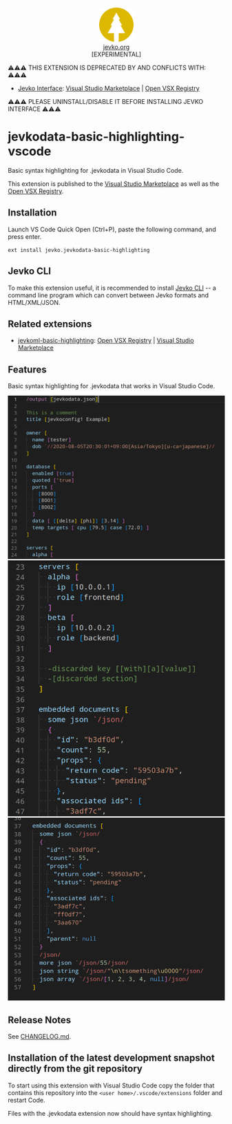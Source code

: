 <p align="center" style="text-align: center;">
<img src="jevkodata.png" width="80" height="80" /><br/>
<a href="https://jevko.org">jevko.org</a><br/>
<span>[EXPERIMENTAL]</span>
</p>

⚠️⚠️⚠️ THIS EXTENSION IS DEPRECATED BY AND CONFLICTS WITH: ⚠️⚠️⚠️

* [Jevko Interface](https://github.com/jevko/jevko-vscode): [Visual Studio Marketplace](https://marketplace.visualstudio.com/items?itemName=jevko.jevko) | [Open VSX Registry](https://open-vsx.org/extension/jevko/jevko)

⚠️⚠️⚠️ PLEASE UNINSTALL/DISABLE IT BEFORE INSTALLING JEVKO INTERFACE ⚠️⚠️⚠️

# jevkodata-basic-highlighting-vscode

Basic syntax highlighting for .jevkodata in Visual Studio Code.

This extension is published to the [Visual Studio Marketplace](https://marketplace.visualstudio.com/items?itemName=jevko.jevkodata-basic-highlighting) as well as the [Open VSX Registry](https://open-vsx.org/extension/jevko/jevkodata-basic-highlighting).

## Installation

Launch VS Code Quick Open (Ctrl+P), paste the following command, and press enter.

```
ext install jevko.jevkodata-basic-highlighting
```

## Jevko CLI

To make this extension useful, it is recommended to install [Jevko CLI](https://github.com/jevko/jevko-cli) -- a command line program which can convert between Jevko formats and HTML/XML/JSON.

## Related extensions

* [jevkoml-basic-highlighting](https://github.com/jevko/jevkoml-basic-highlighting-vscode): [Open VSX Registry](https://open-vsx.org/extension/jevko/jevkoml-basic-highlighting) | [Visual Studio Marketplace](https://marketplace.visualstudio.com/items?itemName=jevko.jevkoml-basic-highlighting)

## Features

Basic syntax highlighting for .jevkodata that works in Visual Studio Code.

![screenshot 1](screenshot1.png)
![screenshot 2](screenshot2.png)
![screenshot 3](screenshot3.png)

<!-- Includes experimental support for heredocs. -->

<!-- todo: expand on heredocs -->

<!-- ## Requirements

If you have any requirements or dependencies, add a section describing those and how to install and configure them. -->

<!-- ## Extension Settings

Include if your extension adds any VS Code settings through the `contributes.configuration` extension point.

For example:

This extension contributes the following settings:

* `myExtension.enable`: enable/disable this extension
* `myExtension.thing`: set to `blah` to do something -->

## Release Notes

See [CHANGELOG.md](CHANGELOG.md).

## Installation of the latest development snapshot directly from the git repository

To start using this extension with Visual Studio Code copy the folder that contains this repository into the `<user home>/.vscode/extensions` folder and restart Code.

Files with the .jevkodata extension now should have syntax highlighting.